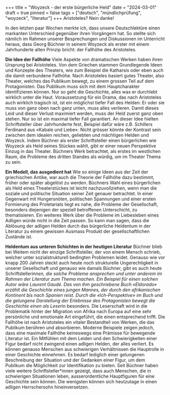+++
title = "Woyzeck - der erste bürgerliche Held"
date = "2024-03-01"
draft = true
pinned = false
tags = ["deutsch", "mündlichprüfung", "woyzeck", "literatur"]
+++
Aristoteles? Nein danke!

In den letzten paar Wochen merkte ich, dass unsere Deutschlektüre einen markanten Unterschied gegenüber ihren Vorgängern hat. So stellte sich nämlich im Rahmen unserer Besprechungen und Diskussionen im Unterricht heraus, dass Georg Büchner in seinem Woyzeck als erster mit einem Jahrhunderte alten Prinzip bricht: der Fallhöhe des Aristoteles.

**Die Idee der Fallhöhe**
Viele Aspekte von dramatischen Werken haben ihren Ursprung bei Aristoteles. Von dem Griechen stammen Grundlegende Ideen und Konzepte des Theaters, wie zum Beispiel die Katharsis oder eben auch die damit verbundene Fallhöhe. Nach Aristoteles basiert gutes Theater, also Theater, welches das Publikum bewegt, zu einem grossen Teil auf dem Protagonisten. Das Publikum muss sich mit dem Hauptcharakter identifizieren können. Nur so geht die Geschichte, alles was er durchlebt wirklich unter die Haut. Voraussetzung für ein Drama, das nach Aristoteles auch wirklich tragisch ist, ist ein möglichst tiefer Fall des Helden: Er oder sie muss von ganz oben nach ganz unten, muss alles verlieren. Damit dieses Leid und dieser Verlust maximiert werden, muss der Held zuerst ganz oben stehen. Nur so ist ein maximal tiefer Fall garantiert. An dieser Idee hielten Schriftsteller über Jahrhunderte fest, Beispiel dafür wäre z.B. Schillers Ferdinand aus «Kabale und Liebe». Nicht grösser könnte der Kontrast sein zwischen dem idealen reichen, geliebten und mächtigen Helden und Woyzeck. Indem Büchner als erster Schriftsteller einen bürgerlichen wie Woyzeck als Held seines Stückes wählt, gibt er einer neuen Perspektive Einzug in das Theater. Büchners Werk betrachtet, als erstes im westlichen Raum, die Probleme des dritten Standes als würdig, um im Theater Thema zu sein.

**Ein Modell, das ausgedient hat**
Wie so einige Ideen aus der Zeit der griechischen Antike, war auch die Theorie der Fallhöhe dazu bestimmt, früher oder später abgelöst zu werden. Büchners Wahl eines bürgerlichen als Held eines Theaterstückes ist leicht nachzuvollziehen, wenn man die soziale und politische Situation seiner Zeit genauer betrachtet. In einer Gegenwart mit Hungersnöten, politischen Spannungen und einer ersten Formierung des Proletariats liegt es nahe, die Probleme der Gesellschaft, besonders diejenigen der speziell betroffenen Unterschicht, zu thematisieren. Ein weiteres Werk über die Probleme im Liebesleben eines Adligen würde nicht in die Zeit passen. So kann man sagen, dass die Ablösung der adligen Helden durch das bürgerliche Heldentum in der Literatur zu einem gewissen Ausmass Produkt der gesellschaftlichen Zustände ist.

**Heldentum aus unteren Schichten in der heutigen Literatur**
Büchner blieb bei Weitem nicht der einzige Schriftsteller, der von einem Mensch schrieb, welcher unter sozialstrukturell bedingten Problemen leidet. Genauso wie vor knapp 200 Jahren steckt auch heute noch strukturelle Ungerechtigkeit in unserer Gesellschaft und genauso wie damals Büchner, gibt es auch heute Schriftsteller*innen, die solche Probleme ansprechen und unter anderem im Rahmen der Literatur zum Thema machen. Ein Beispiel für einen solchen Autor wäre Laurent Gaudé. Das von ihm geschriebene Buch «Eldorado» erzählt die Geschichte eines jungen Mannes, der durch den afrikanischen Kontinent bis nach Spanien reist. Durch die «Ich-Perspektive» im Buch und die gelungene Darstellung der Erlebnisse des Protagonisten bewegt die Geschichte einen als Leser*in besonders. Die Leserschaft wird in die Problematik hinter der Migration von Afrika nach Europa auf eine sehr persönliche und emotionale Art eingeführt, die einen entsprechend trifft.
Die Fallhöhe ist nach Aristoteles ein vitaler Bestandteil von Werken, die das Publikum berühren und absorbieren. Moderne Beispiele zeigen jedoch, dass eine maximale Fallhöhe keineswegs eine Prämisse für bewegende Literatur ist. Ein Mitfühlen mit dem Leiden und den Schwierigkeiten einer Figur bedarf nicht zwingend einen adligen Helden, der alles verliert. Es können genauso Menschen aus schwierigen Verhältnissen die Hauptrolle in einer Geschichte einnehmen. Es bedarf lediglich einer gelungenen Beschreibung der Situation und der Gedanken einer Figur, um dem Publikum die Möglichkeit zur Identifikation zu bieten. Seit Büchner haben viele weitere Schriftsteller*innen gezeigt, dass auch Menschen, die in schwierigen Situationen leben, ausserordentliche Hauptfiguren für eine Geschichte sein können. Die wenigsten können sich heutzutage in einen adligen Herrschersohn hineinversetzen.